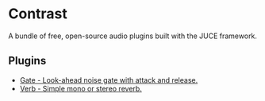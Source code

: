 # Contrast
A bundle of free, open-source audio plugins built with the JUCE framework.

## Plugins
- [Gate - Look-ahead noise gate with attack and release.](Gate/)
- [Verb - Simple mono or stereo reverb.](Verb/)
